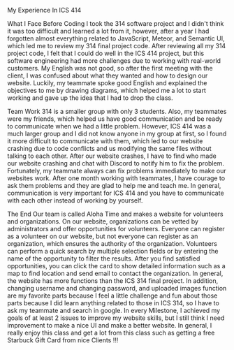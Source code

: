 My Experience In ICS 414

What I Face Before Coding 
	I took the 314 software project and I didn't think it was too difficult and learned a lot from it, however, after a year I had forgotten almost everything related to JavaScript, Meteor, and Semantic UI, which led me to review my 314 final project code. After reviewing all my 314 project code, I felt that I could do well in the ICS 414 project, but this software engineering had more challenges due to working with real-world customers. My English was not good, so after the first meeting with the client, I was confused about what they wanted and how to design our website. Luckily, my teammate spoke good English and explained the objectives to me by drawing diagrams, which helped me a lot to start working and gave up the idea that I had to drop the class.

Team Work
314 is a smaller group with only 3 students. Also, my teammates were my friends, which helped us have good communication and be ready to communicate when we had a little problem. However, ICS 414 was a much larger group and I did not know anyone in my group at first, so I found it more difficult to communicate with them, which led to our website crashing due to code conflicts and us modifying the same files without talking to each other. After our website crashes, I have to find who made our website crashing and chat with Discord to notify him to fix the problem. Fortunately, my teammate always can fix problems immediately to make our websites work. After one month working with teammates, I have courage to ask them problems and they are glad to help me and teach me. In general, communication is very important for ICS 414 and you have to communicate with each other instead of working by yourself. 

The End
 	Our team is called Aloha Time and makes a website for volunteers and organizations. On our website, organizations can be vetted by administrators and offer opportunities for volunteers. Everyone can register as a volunteer on our website, but not everyone can register as an organization, which ensures the authority of the organization. Volunteers can perform a quick search by multiple selection fields or by entering the name of the opportunity to filter the results.
After you find satisfied opportunities, you can click the card to show detailed information such as a map to find location and send email to contact the organization. In general, the website has more functions than the ICS 314 final project. In addition, changing username and changing password, and uploaded images function  are my favorite parts because I feel a little challenge and fun about those parts because I did learn anything related to those in ICS 314, so I have to ask my teammate and search in google. In every Milestone, I achieved my goals of at least 2 issues to improve my website skills, but I still think I need improvement to make a nice UI and make a better website. In general, I really enjoy this class and get a lot from this class such as getting a free Starbuck Gift Card from nice Clients !!! 

